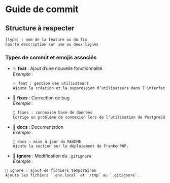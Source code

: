 # Guide de commit

## Structure à respecter

```txt
[type] : nom de la feature ou du fix
Courte description sur une ou deux lignes
```

### Types de commit et emojis associés

- ✨ **feat** : Ajout d’une nouvelle fonctionnalité  
  _Exemple_ :  

  ```txt
  ✨ feat : gestion des utilisateurs
  Ajoute la création et la suppression d’utilisateurs dans l’interface d’administration.
  ```

- 🐛 **fixes** : Correction de bug  
  _Exemple_ :  

  ```txt
  🐛 fixes : connexion base de données
  Corrige un problème de connexion lors de l’utilisation de PostgreSQL.
  ```

- 📝 **docs** : Documentation  
  _Exemple_ :  

  ```txt
  📝 docs : mise à jour du README
  Ajoute la section sur le déploiement de FrankenPHP.
  ```

- 🙈 **ignore** : Modification du `.gitignore`  
    _Exemple_ :  

```txt
🙈 ignore : ajout de fichiers temporaires
Ajoute les fichiers `.env.local` et `/tmp` au `.gitignore`.
```
